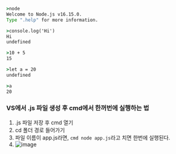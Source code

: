 ```cmd
>node
Welcome to Node.js v16.15.0.
Type ".help" for more information.
```
```cmd
>console.log('Hi')
Hi
undefined
```
```cmd
>10 + 5
15
```
```cmd
>let a = 20
undefined
```
```cmd
>a
20
```
### VS에서 .js 파일 생성 후 cmd에서 한꺼번에 실행하는 법 
1. .js 파일 저장 후 cmd 열기  
2. cd 폴더 경로 들어가기  
3. 파일 이름이 app.js라면, ```cmd node app.js```라고 치면 한번에 실행된다.   
4. ![image](https://user-images.githubusercontent.com/63652571/166358024-596b3d70-17da-4474-8406-5527aa0065b7.png)  
